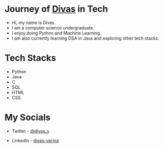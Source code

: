 # Journey of [Divas](https://github.com/divasgt) in Tech

- Hi, my name is Divas.
- I am a computer science undergraduate.
- I enjoy doing Python and Machine Learning.
- I am also currently learning DSA in Java and exploring other tech stacks.

# Tech Stacks
- Python
- Java
- C
- SQL
- HTML
- CSS

# My Socials 

- Twitter - [@divas_v](https://twitter.com/divas_v)

- Linkedln - [divas-verma](https://www.linkedin.com/in/divas-verma)
